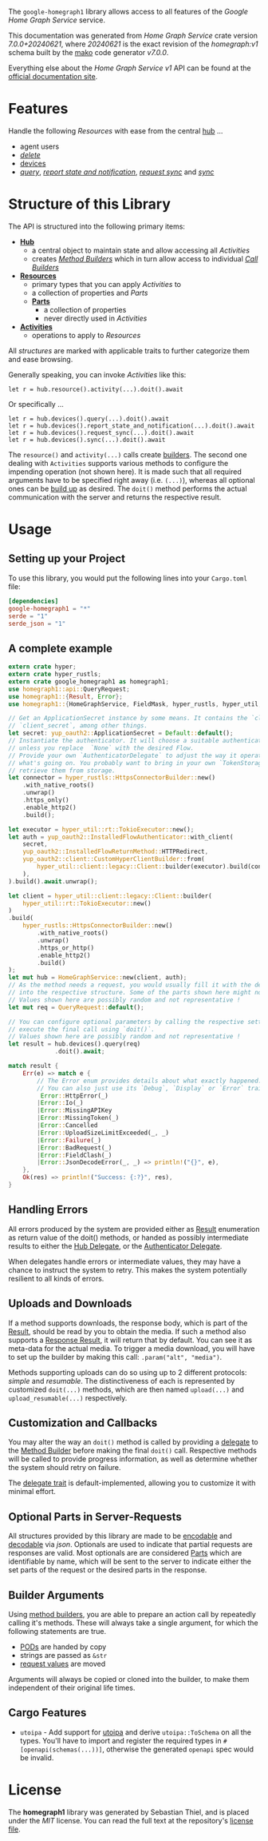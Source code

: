 <!---
DO NOT EDIT !
This file was generated automatically from 'src/generator/templates/api/README.md.mako'
DO NOT EDIT !
-->
The `google-homegraph1` library allows access to all features of the *Google Home Graph Service* service.

This documentation was generated from *Home Graph Service* crate version *7.0.0+20240621*, where *20240621* is the exact revision of the *homegraph:v1* schema built by the [mako](http://www.makotemplates.org/) code generator *v7.0.0*.

Everything else about the *Home Graph Service* *v1* API can be found at the
[official documentation site](https://developers.home.google.com/cloud-to-cloud/get-started).
# Features

Handle the following *Resources* with ease from the central [hub](https://docs.rs/google-homegraph1/7.0.0+20240621/google_homegraph1/HomeGraphService) ...

* agent users
 * [*delete*](https://docs.rs/google-homegraph1/7.0.0+20240621/google_homegraph1/api::AgentUserDeleteCall)
* [devices](https://docs.rs/google-homegraph1/7.0.0+20240621/google_homegraph1/api::Device)
 * [*query*](https://docs.rs/google-homegraph1/7.0.0+20240621/google_homegraph1/api::DeviceQueryCall), [*report state and notification*](https://docs.rs/google-homegraph1/7.0.0+20240621/google_homegraph1/api::DeviceReportStateAndNotificationCall), [*request sync*](https://docs.rs/google-homegraph1/7.0.0+20240621/google_homegraph1/api::DeviceRequestSyncCall) and [*sync*](https://docs.rs/google-homegraph1/7.0.0+20240621/google_homegraph1/api::DeviceSyncCall)




# Structure of this Library

The API is structured into the following primary items:

* **[Hub](https://docs.rs/google-homegraph1/7.0.0+20240621/google_homegraph1/HomeGraphService)**
    * a central object to maintain state and allow accessing all *Activities*
    * creates [*Method Builders*](https://docs.rs/google-homegraph1/7.0.0+20240621/google_homegraph1/common::MethodsBuilder) which in turn
      allow access to individual [*Call Builders*](https://docs.rs/google-homegraph1/7.0.0+20240621/google_homegraph1/common::CallBuilder)
* **[Resources](https://docs.rs/google-homegraph1/7.0.0+20240621/google_homegraph1/common::Resource)**
    * primary types that you can apply *Activities* to
    * a collection of properties and *Parts*
    * **[Parts](https://docs.rs/google-homegraph1/7.0.0+20240621/google_homegraph1/common::Part)**
        * a collection of properties
        * never directly used in *Activities*
* **[Activities](https://docs.rs/google-homegraph1/7.0.0+20240621/google_homegraph1/common::CallBuilder)**
    * operations to apply to *Resources*

All *structures* are marked with applicable traits to further categorize them and ease browsing.

Generally speaking, you can invoke *Activities* like this:

```Rust,ignore
let r = hub.resource().activity(...).doit().await
```

Or specifically ...

```ignore
let r = hub.devices().query(...).doit().await
let r = hub.devices().report_state_and_notification(...).doit().await
let r = hub.devices().request_sync(...).doit().await
let r = hub.devices().sync(...).doit().await
```

The `resource()` and `activity(...)` calls create [builders][builder-pattern]. The second one dealing with `Activities`
supports various methods to configure the impending operation (not shown here). It is made such that all required arguments have to be
specified right away (i.e. `(...)`), whereas all optional ones can be [build up][builder-pattern] as desired.
The `doit()` method performs the actual communication with the server and returns the respective result.

# Usage

## Setting up your Project

To use this library, you would put the following lines into your `Cargo.toml` file:

```toml
[dependencies]
google-homegraph1 = "*"
serde = "1"
serde_json = "1"
```

## A complete example

```Rust
extern crate hyper;
extern crate hyper_rustls;
extern crate google_homegraph1 as homegraph1;
use homegraph1::api::QueryRequest;
use homegraph1::{Result, Error};
use homegraph1::{HomeGraphService, FieldMask, hyper_rustls, hyper_util, yup_oauth2};

// Get an ApplicationSecret instance by some means. It contains the `client_id` and
// `client_secret`, among other things.
let secret: yup_oauth2::ApplicationSecret = Default::default();
// Instantiate the authenticator. It will choose a suitable authentication flow for you,
// unless you replace  `None` with the desired Flow.
// Provide your own `AuthenticatorDelegate` to adjust the way it operates and get feedback about
// what's going on. You probably want to bring in your own `TokenStorage` to persist tokens and
// retrieve them from storage.
let connector = hyper_rustls::HttpsConnectorBuilder::new()
    .with_native_roots()
    .unwrap()
    .https_only()
    .enable_http2()
    .build();

let executor = hyper_util::rt::TokioExecutor::new();
let auth = yup_oauth2::InstalledFlowAuthenticator::with_client(
    secret,
    yup_oauth2::InstalledFlowReturnMethod::HTTPRedirect,
    yup_oauth2::client::CustomHyperClientBuilder::from(
        hyper_util::client::legacy::Client::builder(executor).build(connector),
    ),
).build().await.unwrap();

let client = hyper_util::client::legacy::Client::builder(
    hyper_util::rt::TokioExecutor::new()
)
.build(
    hyper_rustls::HttpsConnectorBuilder::new()
        .with_native_roots()
        .unwrap()
        .https_or_http()
        .enable_http2()
        .build()
);
let mut hub = HomeGraphService::new(client, auth);
// As the method needs a request, you would usually fill it with the desired information
// into the respective structure. Some of the parts shown here might not be applicable !
// Values shown here are possibly random and not representative !
let mut req = QueryRequest::default();

// You can configure optional parameters by calling the respective setters at will, and
// execute the final call using `doit()`.
// Values shown here are possibly random and not representative !
let result = hub.devices().query(req)
             .doit().await;

match result {
    Err(e) => match e {
        // The Error enum provides details about what exactly happened.
        // You can also just use its `Debug`, `Display` or `Error` traits
         Error::HttpError(_)
        |Error::Io(_)
        |Error::MissingAPIKey
        |Error::MissingToken(_)
        |Error::Cancelled
        |Error::UploadSizeLimitExceeded(_, _)
        |Error::Failure(_)
        |Error::BadRequest(_)
        |Error::FieldClash(_)
        |Error::JsonDecodeError(_, _) => println!("{}", e),
    },
    Ok(res) => println!("Success: {:?}", res),
}

```
## Handling Errors

All errors produced by the system are provided either as [Result](https://docs.rs/google-homegraph1/7.0.0+20240621/google_homegraph1/common::Result) enumeration as return value of
the doit() methods, or handed as possibly intermediate results to either the
[Hub Delegate](https://docs.rs/google-homegraph1/7.0.0+20240621/google_homegraph1/common::Delegate), or the [Authenticator Delegate](https://docs.rs/yup-oauth2/*/yup_oauth2/trait.AuthenticatorDelegate.html).

When delegates handle errors or intermediate values, they may have a chance to instruct the system to retry. This
makes the system potentially resilient to all kinds of errors.

## Uploads and Downloads
If a method supports downloads, the response body, which is part of the [Result](https://docs.rs/google-homegraph1/7.0.0+20240621/google_homegraph1/common::Result), should be
read by you to obtain the media.
If such a method also supports a [Response Result](https://docs.rs/google-homegraph1/7.0.0+20240621/google_homegraph1/common::ResponseResult), it will return that by default.
You can see it as meta-data for the actual media. To trigger a media download, you will have to set up the builder by making
this call: `.param("alt", "media")`.

Methods supporting uploads can do so using up to 2 different protocols:
*simple* and *resumable*. The distinctiveness of each is represented by customized
`doit(...)` methods, which are then named `upload(...)` and `upload_resumable(...)` respectively.

## Customization and Callbacks

You may alter the way an `doit()` method is called by providing a [delegate](https://docs.rs/google-homegraph1/7.0.0+20240621/google_homegraph1/common::Delegate) to the
[Method Builder](https://docs.rs/google-homegraph1/7.0.0+20240621/google_homegraph1/common::CallBuilder) before making the final `doit()` call.
Respective methods will be called to provide progress information, as well as determine whether the system should
retry on failure.

The [delegate trait](https://docs.rs/google-homegraph1/7.0.0+20240621/google_homegraph1/common::Delegate) is default-implemented, allowing you to customize it with minimal effort.

## Optional Parts in Server-Requests

All structures provided by this library are made to be [encodable](https://docs.rs/google-homegraph1/7.0.0+20240621/google_homegraph1/common::RequestValue) and
[decodable](https://docs.rs/google-homegraph1/7.0.0+20240621/google_homegraph1/common::ResponseResult) via *json*. Optionals are used to indicate that partial requests are responses
are valid.
Most optionals are are considered [Parts](https://docs.rs/google-homegraph1/7.0.0+20240621/google_homegraph1/common::Part) which are identifiable by name, which will be sent to
the server to indicate either the set parts of the request or the desired parts in the response.

## Builder Arguments

Using [method builders](https://docs.rs/google-homegraph1/7.0.0+20240621/google_homegraph1/common::CallBuilder), you are able to prepare an action call by repeatedly calling it's methods.
These will always take a single argument, for which the following statements are true.

* [PODs][wiki-pod] are handed by copy
* strings are passed as `&str`
* [request values](https://docs.rs/google-homegraph1/7.0.0+20240621/google_homegraph1/common::RequestValue) are moved

Arguments will always be copied or cloned into the builder, to make them independent of their original life times.

[wiki-pod]: http://en.wikipedia.org/wiki/Plain_old_data_structure
[builder-pattern]: http://en.wikipedia.org/wiki/Builder_pattern
[google-go-api]: https://github.com/google/google-api-go-client

## Cargo Features

* `utoipa` - Add support for [utoipa](https://crates.io/crates/utoipa) and derive `utoipa::ToSchema` on all
the types. You'll have to import and register the required types in `#[openapi(schemas(...))]`, otherwise the
generated `openapi` spec would be invalid.


# License
The **homegraph1** library was generated by Sebastian Thiel, and is placed
under the *MIT* license.
You can read the full text at the repository's [license file][repo-license].

[repo-license]: https://github.com/Byron/google-apis-rsblob/main/LICENSE.md

